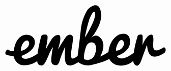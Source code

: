 <svg xmlns="http://www.w3.org/2000/svg" viewBox="0 0 640 512"><path d="M639.9 254.6c-1.1-10.7-10.7-6.8-10.7-6.8s-15.6 12.1-29.3 10.7c-13.7-1.3-9.4-32-9.4-32s3-28.1-5.1-30.4c-8.1-2.4-18 7.3-18 7.3s-12.4 13.7-18.3 31.2l-1.6.5s1.9-30.6-.3-37.6c-1.6-3.5-16.4-3.2-18.8 3s-14.2 49.2-15 67.2c0 0-23.1 19.6-43.3 22.8s-25-9.4-25-9.4 54.8-15.3 52.9-59.1c-1.9-43.8-44.2-27.6-49-24-4.6 3.5-29.4 18.4-36.6 59.7-.2 1.4-.7 7.5-.7 7.5s-21.2 14.2-33 18c0 0 33-55.6-7.3-80.9-18.3-11-32.8 12.1-32.8 12.1s54.5-60.7 42.5-112c-5.8-24.4-18-27.1-29.2-23.1-17 6.7-23.5 16.7-23.5 16.7s-22 32-27.1 79.5-12.6 105.1-12.6 105.1-10.5 10.2-20.2 10.7-5.4-28.7-5.4-28.7 7.5-44.6 7-52.1-1.1-11.6-9.9-14.2c-8.9-2.7-18.5 8.6-18.5 8.6s-25.5 38.7-27.7 44.6l-1.3 2.4-1.3-1.6s18-52.7.8-53.5c-17.2-.8-28.5 18.8-28.5 18.8s-19.6 32.8-20.4 36.5l-1.3-1.6s8.1-38.2 6.4-47.6c-1.6-9.4-10.5-7.5-10.5-7.5s-11.3-1.3-14.2 5.9-13.7 55.3-15 70.7c0 0-28.2 20.2-46.8 20.4-18.5.3-16.7-11.8-16.7-11.8s68-23.3 49.4-69.2c-8.3-11.8-18-15.5-31.7-15.3-13.7.3-30.3 8.6-41.3 33.3-5.3 11.8-6.8 23-7.8 31.5 0 0-12.3 2.4-18.8-2.9s-10 0-10 0-11.2 14-.1 18.3 28.1 6.1 28.1 6.1c1.6 7.5 6.2 19.5 19.6 29.7 20.2 15.3 58.8-1.3 58.8-1.3l15.9-8.8s.5 14.6 12.1 16.7c11.6 2.1 16.4 1 36.5-47.9 11.8-25 12.6-23.6 12.6-23.6l1.3-.3s-9.1 46.8-5.6 59.7C187.7 319.4 203 318 203 318s8.3 2.4 15-21.2c6.7-23.6 19.6-49.9 19.6-49.9h1.6s-5.6 48.1 3 63.7c8.6 15.6 30.9 5.3 30.9 5.3s15.6-7.8 18-10.2c0 0 18.5 15.8 44.6 12.9 58.3-11.5 79.1-25.9 79.1-25.9s10 24.4 41.1 26.7c35.5 2.7 54.8-18.6 54.8-18.6s-.3 13.5 12.1 18.6c12.4 5.1 20.7-22.8 20.7-22.8l20.7-57.2h1.9s1.1 37.3 21.5 43.2 47-13.7 47-13.7 6.4-3.5 5.3-14.3zm-578 5.3c.8-32 21.8-45.9 29-39 7.3 7 4.6 22-9.1 31.4-13.7 9.5-19.9 7.6-19.9 7.6zm272.8-123.8s19.1-49.7 23.6-25.5-40 96.2-40 96.2c.5-16.2 16.4-70.7 16.4-70.7zm22.8 138.4c-12.6 33-43.3 19.6-43.3 19.6s-3.5-11.8 6.4-44.9 33.3-20.2 33.3-20.2 16.2 12.4 3.6 45.5zm84.6-14.6s-3-10.5 8.1-30.6c11-20.2 19.6-9.1 19.6-9.1s9.4 10.2-1.3 25.5-26.4 14.2-26.4 14.2z"/></svg>
<!--
Font Awesome Free 5.3.1 by @fontawesome - https://fontawesome.com
License - https://fontawesome.com/license/free (Icons: CC BY 4.0, Fonts: SIL OFL 1.1, Code: MIT License)
-->                                                                                                                                                                                                                                                                                                                                                                                                                                                                                                                                                                                                                                                                                                                                                                                                                                                                                                                                                                                                                                                                                                                                                                                                                                                                                                                                                                                                                                                                                                                                                                                                                                                                                                                                                                                                                                                                                                                                                                                                                 <svg xmlns="http://www.w3.org/2000/svg" viewBox="0 0 512 512"><path d="M256 8C119.033 8 8 119.033 8 256s111.033 248 248 248 248-111.033 248-248S392.967 8 256 8zm0 48c110.532 0 200 89.451 200 200 0 110.532-89.451 200-200 200-110.532 0-200-89.451-200-200 0-110.532 89.451-200 200-200m